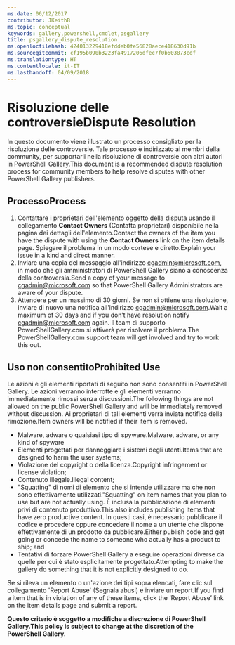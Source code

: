 ```yaml
---
ms.date: 06/12/2017
contributor: JKeithB
ms.topic: conceptual
keywords: gallery,powershell,cmdlet,psgallery
title: psgallery_dispute_resolution
ms.openlocfilehash: 424013229418efddeb0fe56828aece418630d91b
ms.sourcegitcommit: cf195b090b3223fa4917206dfec7f0b603873cdf
ms.translationtype: HT
ms.contentlocale: it-IT
ms.lasthandoff: 04/09/2018
---
```

# <a name="dispute-resolution"></a><span data-ttu-id="71e72-103">Risoluzione delle controversie</span><span class="sxs-lookup"><span data-stu-id="71e72-103">Dispute Resolution</span></span>

<span data-ttu-id="71e72-104">In questo documento viene illustrato un processo consigliato per la risoluzione delle controversie. Tale processo è indirizzato ai membri della community, per supportarli nella risoluzione di controversie con altri autori in PowerShell Gallery.</span><span class="sxs-lookup"><span data-stu-id="71e72-104">This document is a recommended dispute resolution process for community members to help resolve disputes with other PowerShell Gallery publishers.</span></span>

## <a name="process"></a><span data-ttu-id="71e72-105">Processo</span><span class="sxs-lookup"><span data-stu-id="71e72-105">Process</span></span>

1. <span data-ttu-id="71e72-106">Contattare i proprietari dell'elemento oggetto della disputa usando il collegamento **Contact Owners** (Contatta proprietari) disponibile nella pagina dei dettagli dell'elemento.</span><span class="sxs-lookup"><span data-stu-id="71e72-106">Contact the owners of the item you have the dispute with using the **Contact Owners** link on the item details page.</span></span>
<span data-ttu-id="71e72-107">Spiegare il problema in un modo cortese e diretto.</span><span class="sxs-lookup"><span data-stu-id="71e72-107">Explain your issue in a kind and direct manner.</span></span>
2. <span data-ttu-id="71e72-108">Inviare una copia del messaggio all'indirizzo [cgadmin@microsoft.com](mailto:cgadmin@microsoft.com), in modo che gli amministratori di PowerShell Gallery siano a conoscenza della controversia.</span><span class="sxs-lookup"><span data-stu-id="71e72-108">Send a copy of your message to [cgadmin@microsoft.com](mailto:cgadmin@microsoft.com) so that PowerShell Gallery Administrators are aware of your dispute.</span></span>
3. <span data-ttu-id="71e72-109">Attendere per un massimo di 30 giorni. Se non si ottiene una risoluzione, inviare di nuovo una notifica all'indirizzo [cgadmin@microsoft.com](mailto:cgadmin@microsoft.com).</span><span class="sxs-lookup"><span data-stu-id="71e72-109">Wait a maximum of 30 days and if you don’t have resolution notify [cgadmin@microsoft.com](mailto:cgadmin@microsoft.com) again.</span></span>
<span data-ttu-id="71e72-110">Il team di supporto PowerShellGallery.com si attiverà per risolvere il problema.</span><span class="sxs-lookup"><span data-stu-id="71e72-110">The PowerShellGallery.com support team will get involved and try to work this out.</span></span>


## <a name="prohibited-use"></a><span data-ttu-id="71e72-111">Uso non consentito</span><span class="sxs-lookup"><span data-stu-id="71e72-111">Prohibited Use</span></span>

<span data-ttu-id="71e72-112">Le azioni e gli elementi riportati di seguito non sono consentiti in PowerShell Gallery. Le azioni verranno interrotte e gli elementi verranno immediatamente rimossi senza discussioni.</span><span class="sxs-lookup"><span data-stu-id="71e72-112">The following things are not allowed on the public PowerShell Gallery and will be immediately removed without discussion.</span></span>  <span data-ttu-id="71e72-113">Ai proprietari di tali elementi verrà inviata notifica della rimozione.</span><span class="sxs-lookup"><span data-stu-id="71e72-113">Item owners will be notified if their item is removed.</span></span>

- <span data-ttu-id="71e72-114">Malware, adware o qualsiasi tipo di spyware.</span><span class="sxs-lookup"><span data-stu-id="71e72-114">Malware, adware, or any kind of spyware</span></span>
- <span data-ttu-id="71e72-115">Elementi progettati per danneggiare i sistemi degli utenti.</span><span class="sxs-lookup"><span data-stu-id="71e72-115">Items that are designed to harm the user systems;</span></span>
- <span data-ttu-id="71e72-116">Violazione del copyright o della licenza.</span><span class="sxs-lookup"><span data-stu-id="71e72-116">Copyright infringement or license violation;</span></span>
- <span data-ttu-id="71e72-117">Contenuto illegale.</span><span class="sxs-lookup"><span data-stu-id="71e72-117">Illegal content;</span></span>
- <span data-ttu-id="71e72-118">"Squatting" di nomi di elemento che si intende utilizzare ma che non sono effettivamente utilizzati.</span><span class="sxs-lookup"><span data-stu-id="71e72-118">"Squatting" on item names that you plan to use but are not actually using.</span></span> <span data-ttu-id="71e72-119">È inclusa la pubblicazione di elementi privi di contenuto produttivo.</span><span class="sxs-lookup"><span data-stu-id="71e72-119">This also includes publishing items that have zero productive content.</span></span>
<span data-ttu-id="71e72-120">In questi casi, è necessario pubblicare il codice e procedere oppure concedere il nome a un utente che dispone effettivamente di un prodotto da pubblicare.</span><span class="sxs-lookup"><span data-stu-id="71e72-120">Either publish code and get going or concede the name to someone who actually has a product to ship; and</span></span>
- <span data-ttu-id="71e72-121">Tentativi di forzare PowerShell Gallery a eseguire operazioni diverse da quelle per cui è stato esplicitamente progettato.</span><span class="sxs-lookup"><span data-stu-id="71e72-121">Attempting to make the gallery do something that it is not explicitly designed to do.</span></span>


<span data-ttu-id="71e72-122">Se si rileva un elemento o un'azione dei tipi sopra elencati, fare clic sul collegamento 'Report Abuse' (Segnala abusi) e inviare un report.</span><span class="sxs-lookup"><span data-stu-id="71e72-122">If you find a item that is in violation of any of these items, click the ‘Report Abuse’ link on the item details page and submit a report.</span></span>

<span data-ttu-id="71e72-123">**Questo criterio è soggetto a modifiche a discrezione di PowerShell Gallery.**</span><span class="sxs-lookup"><span data-stu-id="71e72-123">**This policy is subject to change at the discretion of the PowerShell Gallery.**</span></span>